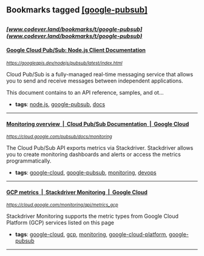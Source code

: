 ## Bookmarks tagged [[google-pubsub]](https://www.codever.land/search?q=[google-pubsub])

_<sup><sup>[www.codever.land/bookmarks/t/google-pubsub](www.codever.land/bookmarks/t/google-pubsub)</sup></sup>_
---
#### [Google Cloud Pub/Sub: Node.js Client Documentation](https://googleapis.dev/nodejs/pubsub/latest/index.html)
_<sup>https://googleapis.dev/nodejs/pubsub/latest/index.html</sup>_

Cloud Pub/Sub is a fully-managed real-time messaging service that allows you to send and receive messages between independent applications.

This document contains to an API reference, samples, and ot...
* **tags**: [node.js](../tagged/node.js.md), [google-pubsub](../tagged/google-pubsub.md), [docs](../tagged/docs.md)
---
#### [Monitoring overview  |  Cloud Pub/Sub Documentation  |  Google Cloud](https://cloud.google.com/pubsub/docs/monitoring)
_<sup>https://cloud.google.com/pubsub/docs/monitoring</sup>_

The Cloud Pub/Sub API exports metrics via Stackdriver. Stackdriver allows you to create monitoring dashboards and alerts or access the metrics programmatically.
* **tags**: [google-cloud](../tagged/google-cloud.md), [google-pubsub](../tagged/google-pubsub.md), [monitoring](../tagged/monitoring.md), [devops](../tagged/devops.md)
---
#### [GCP metrics  |  Stackdriver Monitoring   |  Google Cloud](https://cloud.google.com/monitoring/api/metrics_gcp)
_<sup>https://cloud.google.com/monitoring/api/metrics_gcp</sup>_

Stackdriver Monitoring supports the metric types from Google Cloud Platform (GCP) services listed on this page
* **tags**: [google-cloud](../tagged/google-cloud.md), [gcp](../tagged/gcp.md), [monitoring](../tagged/monitoring.md), [google-cloud-platform](../tagged/google-cloud-platform.md), [google-pubsub](../tagged/google-pubsub.md)
---
